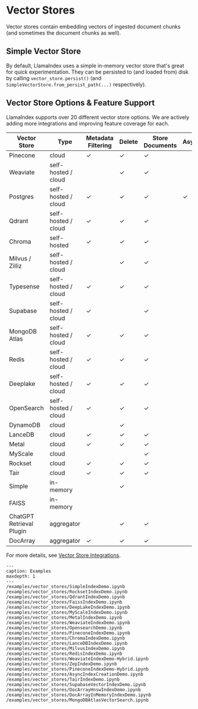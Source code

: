 # Vector Stores

Vector stores contain embedding vectors of ingested document chunks
(and sometimes the document chunks as well).

## Simple Vector Store

By default, LlamaIndex uses a simple in-memory vector store that's great for quick experimentation.
They can be persisted to (and loaded from) disk by calling `vector_store.persist()` (and `SimpleVectorStore.from_persist_path(...)` respectively).

## Vector Store Options & Feature Support

LlamaIndex supports over 20 different vector store options.
We are actively adding more integrations and improving feature coverage for each.

| Vector Store             | Type                | Metadata Filtering | Delete | Store Documents | Async | Popular |
| ------------------------ | ------------------- | ------------------ | ------ | --------------- | ----- | ------- |
| Pinecone                 | cloud               | ✓                  | ✓      | ✓               |       | ✓       |
| Weaviate                 | self-hosted / cloud |                    | ✓      | ✓               |       | ✓       |
| Postgres                 | self-hosted / cloud | ✓                  | ✓      | ✓               | ✓     | ✓       |
| Qdrant                   | self-hosted / cloud | ✓                  | ✓      | ✓               |       | ✓       |
| Chroma                   | self-hosted         | ✓                  | ✓      | ✓               |       | ✓       |
| Milvus / Zilliz          | self-hosted / cloud |                    | ✓      | ✓               |       |         |
| Typesense                | self-hosted / cloud | ✓                  | ✓      | ✓               |       |         |
| Supabase                 | self-hosted / cloud | ✓                  |        | ✓               |       |         |
| MongoDB Atlas            | self-hosted / cloud | ✓                  | ✓      | ✓               |       |         |
| Redis                    | self-hosted / cloud | ✓                  | ✓      | ✓               |       |         |
| Deeplake                 | self-hosted / cloud | ✓                  | ✓      | ✓               |       |         |
| OpenSearch               | self-hosted / cloud | ✓                  | ✓      | ✓               |       |         |
| DynamoDB                 | cloud               |                    | ✓      |                 |       |         |
| LanceDB                  | cloud               | ✓                  | ✓      | ✓               |       |         |
| Metal                    | cloud               | ✓                  | ✓      | ✓               |       |         |
| MyScale                  | cloud               |                    |        | ✓               |       |         |
| Rockset                  | cloud               | ✓                  | ✓      | ✓               |       |         |
| Tair                     | cloud               | ✓                  | ✓      | ✓               |       |         |
| Simple                   | in-memory           |                    | ✓      |                 |       |         |
| FAISS                    | in-memory           |                    |        |                 |       |         |
| ChatGPT Retrieval Plugin | aggregator          |                    | ✓      | ✓               |       |         |
| DocArray                 | aggregator          | ✓                  | ✓      | ✓               |       |         |

For more details, see [Vector Store Integrations](/community/integrations/vector_stores.md).

```{toctree}
---
caption: Examples
maxdepth: 1
---
/examples/vector_stores/SimpleIndexDemo.ipynb
/examples/vector_stores/RocksetIndexDemo.ipynb
/examples/vector_stores/QdrantIndexDemo.ipynb
/examples/vector_stores/FaissIndexDemo.ipynb
/examples/vector_stores/DeepLakeIndexDemo.ipynb
/examples/vector_stores/MyScaleIndexDemo.ipynb
/examples/vector_stores/MetalIndexDemo.ipynb
/examples/vector_stores/WeaviateIndexDemo.ipynb
/examples/vector_stores/OpensearchDemo.ipynb
/examples/vector_stores/PineconeIndexDemo.ipynb
/examples/vector_stores/ChromaIndexDemo.ipynb
/examples/vector_stores/LanceDBIndexDemo.ipynb
/examples/vector_stores/MilvusIndexDemo.ipynb
/examples/vector_stores/RedisIndexDemo.ipynb
/examples/vector_stores/WeaviateIndexDemo-Hybrid.ipynb
/examples/vector_stores/ZepIndexDemo.ipynb
/examples/vector_stores/PineconeIndexDemo-Hybrid.ipynb
/examples/vector_stores/AsyncIndexCreationDemo.ipynb
/examples/vector_stores/TairIndexDemo.ipynb
/examples/vector_stores/SupabaseVectorIndexDemo.ipynb
/examples/vector_stores/DocArrayHnswIndexDemo.ipynb
/examples/vector_stores/DocArrayInMemoryIndexDemo.ipynb
/examples/vector_stores/MongoDBAtlasVectorSearch.ipynb
```
